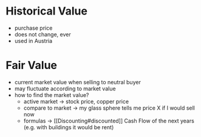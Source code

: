 

# Historical Value
- purchase price
- does not change, ever
- used in Austria


# Fair Value
- current market value when selling to neutral buyer
- may fluctuate according to market value
- how to find the market value?
	- active market -> stock price, copper price
	- compare to market -> my glass sphere tells me price X if I would sell now
	- formulas -> [[Discounting#discounted]] Cash Flow of the next years (e.g. with buildings it would be rent) 